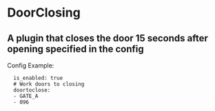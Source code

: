 # DoorClosing
## A plugin that closes the door 15 seconds after opening specified in the config

Config Example: 
```
  is_enabled: true
  # Work doors to closing
  doortoclose:
  - GATE_A
  - 096
```

